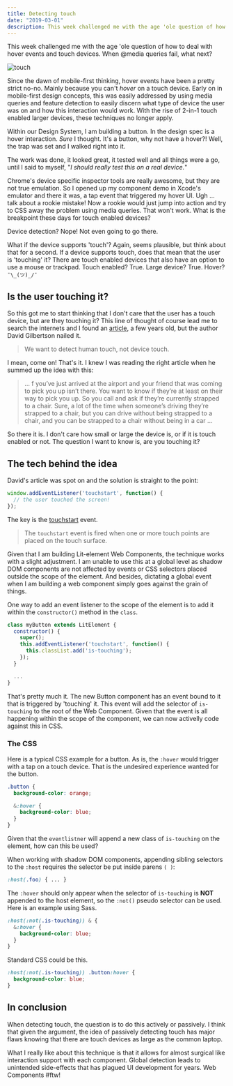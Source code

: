 ```yaml
---
title: Detecting touch
date: "2019-03-01"
description: This week challenged me with the age 'ole question of how to deal with hover events and touch devices. When @media queries fail, what next?
---
```


This week challenged me with the age 'ole question of how to deal with hover events and touch devices. When @media queries fail, what next?

![touch](http://www.asianefficiency.com/wp-content/uploads/2011/02/touchitonce.jpg)

Since the dawn of mobile-first thinking, hover events have been a pretty strict no-no. Mainly because you can't _hover_ on a touch device. Early on in mobile-first design concepts, this was easily addressed by using media queries and feature detection to easily discern what type of device the user was on and how this interaction would work. With the rise of 2-in-1 touch enabled larger devices, these techniques no longer apply.

Within our Design System, I am building a button. In the design spec is a hover interaction. _Sure_ I thought. It's a button, why not have a hover?! Well, the trap was set and I walked right into it. 

The work was done, it looked great, it tested well and all things were a go, until I said to myself, "_I should really test this on a real device._"

Chrome's device specific inspector tools are really awesome, but they are not true emulation. So I opened up my component demo in Xcode's emulator and there it was, a tap event that triggered my hover UI. Ugh ... talk about a rookie mistake! Now a rookie would just jump into action and try to CSS away the problem using media queries. That won't work. What is the breakpoint these days for touch enabled devices? 

Device detection? Nope! Not even going to go there.

What if the device supports 'touch'? Again, seems plausible, but think about that for a second. If a device supports touch, does that mean that the user is 'touching' it? There are touch enabled devices that also have an option to use a mouse or trackpad. Touch enabled? True. Large device? True. Hover? `¯\_(ツ)_/¯`

## Is the user touching it?

So this got me to start thinking that I don't care that the user has a touch device, but are they touching it? This line of thought of course lead me to search the internets and I found an [article](https://codeburst.io/the-only-way-to-detect-touch-with-javascript-7791a3346685), a few years old, but the author David Gilbertson nailed it. 

> We want to detect human touch, not device touch. 

I mean, come on! That's it. I knew I was reading the right article when he summed up the idea with this:

> ... f you’ve just arrived at the airport and your friend that was coming to pick you up isn’t there. You want to know if they’re at least on their way to pick you up. So you call and ask if they’re currently strapped to a chair. Sure, a lot of the time when someone’s driving they’re strapped to a chair, but you can drive without being strapped to a chair, and you can be strapped to a chair without being in a car ...

So there it is. I don't care how small or large the device is, or if it is touch enabled or not. The question I want to know is, are you touching it?

## The tech behind the idea

David's article was spot on and the solution is straight to the point:

```js
window.addEventListener('touchstart', function() {
  // the user touched the screen!
});
```

The key is the [touchstart](https://developer.mozilla.org/en-US/docs/Web/API/Element/touchstart_event) event. 

> The `touchstart` event is fired when one or more touch points are placed on the touch surface.

Given that I am building Lit-element Web Components, the technique works with a slight adjustment. I am unable to use this at a global level as shadow DOM components are not affected by events or CSS selectors placed outside the scope of the element. And besides, dictating a global event when I am building a web component simply goes against the grain of things. 

One way to add an event listener to the scope of the element is to add it within the `constructor()` method in the `class`. 

```js
class myButton extends LitElement {
  constructor() {
    super();   
    this.addEventListener('touchstart', function() {
      this.classList.add('is-touching');
    });
  }

  ...
}
```

That's pretty much it. The new Button component has an event bound to it that is triggered by 'touching' it. This event will add the selector of `is-touching` to the root of the Web Component. Given that the event is all happening within the scope of the component, we can now activelly code against this in CSS.

### The CSS

Here is a typical CSS example for a button. As is, the `:hover` would trigger with a tap on a touch device. That is the undesired experience wanted for the button. 

```css
.button {
  background-color: orange;

  &:hover {
    background-color: blue;
  }
}
```

Given that the `eventlistner` will append a new class of `is-touching` on the element, how can this be used?

When working with shadow DOM components, appending sibling selectors to the `:host` requires the selector be put inside parens `( )`:

```css
:host(.foo) { ... }
```

The `:hover` should only appear when the selector of `is-touching` is **NOT** appended to the host element, so the `:not()` pseudo selector can be used. Here is an example using Sass.

```css
:host(:not(.is-touching)) & {
  &:hover {
    background-color: blue;
  }
}
```

Standard CSS could be this.

```css
:host(:not(.is-touching)) .button:hover {
  background-color: blue;
}
```

## In conclusion 

When detecting touch, the question is to do this actively or passively. I think that given the argument, the idea of passively detecting touch has major flaws knowing that there are touch devices as large as the common laptop. 

What I really like about this technique is that it allows for almost surgical like interaction support with each component. Global detection leads to unintended side-effects that has plagued UI development for years. Web Components #ftw!
